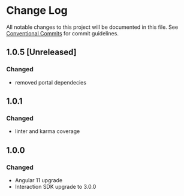 # Change Log

All notable changes to this project will be documented in this file.
See [Conventional Commits](https://conventionalcommits.org) for commit guidelines.

## 1.0.5 [Unreleased]

### Changed

- removed portal dependecies

## 1.0.1

### Changed

- linter and karma coverage

## 1.0.0

### Changed

- Angular 11 upgrade
- Interaction SDK upgrade to 3.0.0